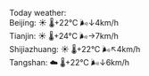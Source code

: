 Today weather:  
Beijing: ☀️   🌡️+22°C 🌬️↓4km/h  
Tianjin: ☀️   🌡️+24°C 🌬️→7km/h  
Shijiazhuang: ☀️   🌡️+22°C 🌬️↖4km/h  
Tangshan: ☁️   🌡️+22°C 🌬️↓6km/h  
